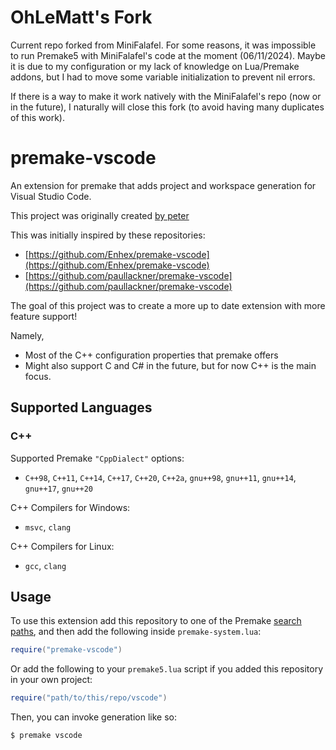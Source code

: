 # OhLeMatt's Fork
Current repo forked from MiniFalafel. For some reasons, it was impossible to run Premake5 with 
MiniFalafel's code at the moment (06/11/2024). 
Maybe it is due to my configuration or my lack of knowledge on Lua/Premake addons, but I had to 
move some variable initialization to prevent nil errors.

If there is a way to make it work natively with the MiniFalafel's repo (now or in the future), I
naturally will close this fork (to avoid having many duplicates of this work).

# premake-vscode
An extension for premake that adds project and workspace generation for Visual Studio Code.

This project was originally created [by peter](https://github.com/peter1745)

This was initially inspired by these repositories:
*   [https://github.com/Enhex/premake-vscode](https://github.com/Enhex/premake-vscode)
*   [https://github.com/paullackner/premake-vscode](https://github.com/paullackner/premake-vscode)

The goal of this project was to create a more up to date extension with more feature support!

Namely, 
*   Most of the C++ configuration properties that premake offers
*   Might also support C and C# in the future, but for now C++ is the main focus.


## Supported Languages

### C++
Supported Premake `"CppDialect"` options:
*   `C++98`, `C++11`, `C++14`, `C++17`, `C++20`, `C++2a`, `gnu++98`, `gnu++11`, `gnu++14`, `gnu++17`, `gnu++20`

C++ Compilers for Windows:
*   `msvc`, `clang`

C++ Compilers for Linux:
*   `gcc`, `clang`


## Usage
To use this extension add this repository to one of the Premake [search paths](https://premake.github.io/docs/Locating-Scripts/), and then add the following inside `premake-system.lua`:
```lua
require("premake-vscode")
```

Or add the following to your `premake5.lua` script if you added this repository in your own project:
```lua
require("path/to/this/repo/vscode")
```

Then, you can invoke generation like so:
```bash
$ premake vscode
```
